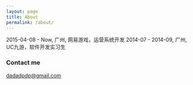 ```yaml
---
layout: page
title: About
permalink: /about/
---
```


2015-04-08 - Now, 广州, 网易游戏，运营系统开发
2014-07 - 2014-09, 广州, UC九游，软件开发实习生
### Contact me

[dadadpdp@gmail.com](mailto:dadadpdp@gmail.com)
